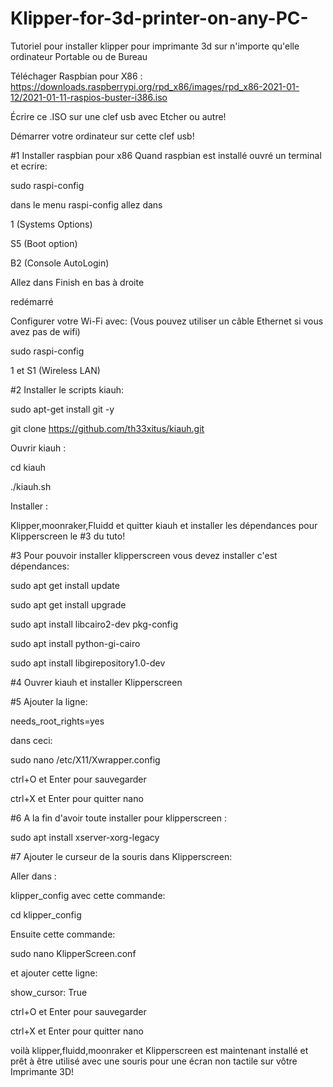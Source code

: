 # Klipper-for-3d-printer-on-any-PC-
Tutoriel pour installer klipper pour imprimante 3d sur n'importe qu'elle ordinateur Portable ou de Bureau

Téléchager Raspbian pour X86 :
https://downloads.raspberrypi.org/rpd_x86/images/rpd_x86-2021-01-12/2021-01-11-raspios-buster-i386.iso

Écrire ce .ISO sur une clef usb avec Etcher ou autre!

Démarrer votre ordinateur sur cette clef usb!

#1 Installer raspbian pour x86
Quand raspbian est installé ouvré un terminal et ecrire:

sudo raspi-config
 
dans le menu raspi-config allez dans
 
1 (Systems Options)

S5 (Boot option)

B2 (Console AutoLogin)

Allez dans Finish en bas à droite

redémarré

Configurer votre Wi-Fi avec: (Vous pouvez utiliser un câble Ethernet si vous avez pas de wifi)

sudo raspi-config 

1 et S1 (Wireless LAN)

#2 Installer le scripts kiauh:

sudo apt-get install git -y

git clone https://github.com/th33xitus/kiauh.git

Ouvrir kiauh :

cd kiauh

./kiauh.sh

Installer :

Klipper,moonraker,Fluidd et quitter kiauh et installer 
les dépendances pour Klipperscreen le #3 du tuto!

#3 Pour pouvoir installer klipperscreen vous devez installer c'est dépendances:

sudo apt get install update

sudo apt get install upgrade

sudo apt install libcairo2-dev pkg-config

sudo apt install python-gi-cairo

sudo apt install libgirepository1.0-dev

#4 Ouvrer kiauh et installer Klipperscreen 

#5 Ajouter la ligne:

needs_root_rights=yes 
 
dans ceci:

sudo nano /etc/X11/Xwrapper.config 

ctrl+O et Enter pour sauvegarder 

ctrl+X et Enter pour quitter nano

#6 A la fin d'avoir toute installer pour klipperscreen :

sudo apt install xserver-xorg-legacy

#7 Ajouter le curseur de la souris dans Klipperscreen:

Aller dans :

klipper_config avec cette commande:

cd klipper_config

Ensuite cette commande:

sudo nano KlipperScreen.conf

et ajouter cette ligne:

show_cursor: True

ctrl+O et Enter pour sauvegarder 

ctrl+X et Enter pour quitter nano


voilà klipper,fluidd,moonraker et Klipperscreen 
est maintenant installé et prêt à être utilisé 
avec une souris pour une écran non tactile sur vôtre Imprimante 3D!
